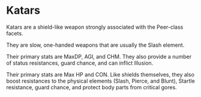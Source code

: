 # Katars

Katars are a shield-like weapon strongly associated with the Peer-class facets.

They are slow, one-handed weapons that are usually the Slash element.

Their primary stats are MaxDP, AGI, and CHM. They also provide a number of status resistances, guard chance, and can inflict Illusion.

Their primary stats are Max HP and CON. Like shields themselves, they also boost resistances to the physical elements (Slash, Pierce, and Blunt), Startle resistance, guard chance, and protect body parts from critical gores.